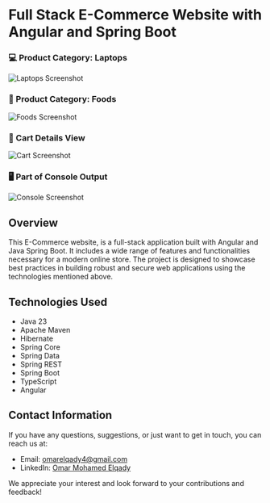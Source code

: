 # Full Stack E-Commerce Website with Angular and Spring Boot


### 💻 Product Category: Laptops
![Laptops Screenshot](https://raw.githubusercontent.com/OmarMohamedElqady/SpringBootTask/main/laptops.png)

### 🍔 Product Category: Foods
![Foods Screenshot](https://raw.githubusercontent.com/OmarMohamedElqady/SpringBootTask/main/foods.png)

### 🛒 Cart Details View
![Cart Screenshot](https://raw.githubusercontent.com/OmarMohamedElqady/SpringBootTask/main/cart-details.png)

### 🖥️ Part of Console Output
![Console Screenshot](https://raw.githubusercontent.com/OmarMohamedElqady/SpringBootTask/main/part-of-console.png)



## Overview

This E-Commerce website, is a full-stack application built with Angular and Java Spring Boot. It includes a wide range of features and functionalities necessary for a modern online store. The project is designed to showcase best practices in building robust and secure web applications using the technologies mentioned above.


## Technologies Used

- Java 23
- Apache Maven
- Hibernate
- Spring Core
- Spring Data
- Spring REST
- Spring Boot
- TypeScript
- Angular


## Contact Information

If you have any questions, suggestions, or just want to get in touch, you can reach us at:

- Email: omarelqady4@gmail.com
- LinkedIn: [Omar Mohamed Elqady](https://www.linkedin.com/in/omar-mohamed-elqady-33611b2a4/)


We appreciate your interest and look forward to your contributions and feedback!
